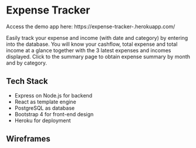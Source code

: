 # Expense Tracker

Access the demo app here: https://expense-tracker-.herokuapp.com/

Easily track your expense and income (with date and category) by entering into the database.
You will know your cashflow, total expense and total income at a glance together with the 3 latest expenses and incomes displayed.
Click to the summary page to obtain expense summary by month and by category.

## Tech Stack

- Express on Node.js for backend
- React as template engine
- PostgreSQL as database
- Bootstrap 4 for front-end design
- Heroku for deployment

## Wireframes
